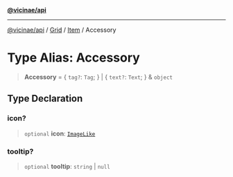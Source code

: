 [**@vicinae/api**](../../../../../../README.md)

***

[@vicinae/api](../../../../../../README.md) / [Grid](../../../README.md) / [Item](../README.md) / Accessory

# Type Alias: Accessory

> **Accessory** = \{ `tag?`: `Tag`; \} \| \{ `text?`: `Text`; \} & `object`

## Type Declaration

### icon?

> `optional` **icon**: [`ImageLike`](../../../../Image/type-aliases/ImageLike.md)

### tooltip?

> `optional` **tooltip**: `string` \| `null`
